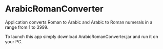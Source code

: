 # ArabicRomanConverter
Application converts Roman to Arabic and Arabic to Roman numerals in a range from 1 to 3999.

To launch this app simply download ArabicRomanConverter.jar and run it on your PC.
